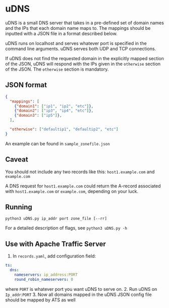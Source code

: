 uDNS
=====

uDNS is a small DNS server that takes in a pre-defined set of domain names and the IPs that each domain name maps to. The mappings should be inputted with a JSON file in a format described below.

uDNS runs on localhost and serves whatever port is specified in the command line arguments. uDNS serves both UDP and TCP connections.

If uDNS does not find the requested domain in the explicitly mapped section of the JSON, uDNS will respond with the IPs given in the `otherwise` section of the JSON. The `otherwise` section is mandatory.


JSON format
------
```json
{
  "mappings": [
    {"domain1": ["ip1", "ip2", "etc"]},
    {"domain2": ["ip3", "ip4", "etc"]},
    {"domain3": ["ip5"]},
  ],

  "otherwise": ["defaultip1", "defaultip2", "etc"]
}
```

An example can be found in `sample_zonefile.json`


Caveat
------
You should not include any two records like this: `host1.example.com` and `example.com`

A DNS request for `host1.example.com` could return the A-record associated with `host1.example.com` or `example.com`, depending on your luck.


Running
------
`python3 uDNS.py ip_addr port zone_file [--rr]`

For a detailed description of flags, see `python3 uDNS.py -h`


Use with Apache Traffic Server
------
1. In `records.yaml`, add configuration field:

```yaml
ts:
  dns:
    nameservers: ip_address:PORT
    round_robin_nameservers: 0
```
where `PORT` is whatever port you want uDNS to serve on.
2. Run uDNS on `Ip_addr`:`PORT`
3. Now all domains mapped in the uDNS JSON config file should be mapped by ATS as well
